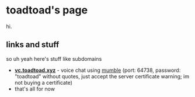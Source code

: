 <!DOCTYPE html>
<head>
  <meta charset="utf-8">
  <meta name="viewport" content="width=device-width, initial-scale=1">
  <title>Toadtoad</title>
  <meta charset="utf-8">
  <meta name = "description" content = "the site of Toadtoad">
  <meta name = "author" content = "Toadtoad">
  <link rel="shortcut icon" type="image/png" 
    href="{{ "/assets/images/favicon.png"  | absolute_url }}">
</head>

# toadtoad's page

hi. 

## links and stuff

so uh yeah here's stuff like subdomains

- **[vc.toadtoad.xyz](vc.toadtoad.xyz)** - voice chat using [mumble](https://www.mumble.info/) (port: 64738, password: "toadtoad" without quotes, just accept the server certificate warning; im not buying a certificate)
- that's all for now